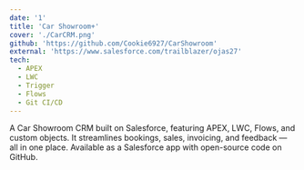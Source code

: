 ```yaml
---
date: '1'
title: 'Car Showroom+'
cover: './CarCRM.png'
github: 'https://github.com/Cookie6927/CarShowroom'
external: 'https://www.salesforce.com/trailblazer/ojas27'
tech:
  - APEX
  - LWC
  - Trigger
  - Flows
  - Git CI/CD
---
```


A Car Showroom CRM built on Salesforce, featuring APEX, LWC, Flows, and custom objects. It streamlines bookings, sales, invoicing, and feedback — all in one place. Available as a Salesforce app with open-source code on GitHub.
